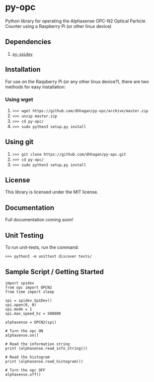# py-opc

Python library for operating the Alphasense OPC-N2 Optical Particle Counter using a Raspberry Pi (or other linux device)

## Dependencies
  
  1. [`py-spidev`](https://github.com/doceme/py-spidev)

## Installation

For use on the Raspberry Pi (or any other linux device?), there are two methods for easy installation:

### Using wget

  1. `>>> wget https://github.com/dhhagan/py-opc/archive/master.zip`
  2. `>>> unzip master.zip`
  3. `>>> cd py-opc/`
  4. `>>> sudo python3 setup.py install`

## Using git  

  1. `>>> git clone https://github.com/dhhagan/py-opc.git`
  2. `>>> cd py-opc/`
  3. `>>> sudo python3 setup.py install`
  
## License

  This library is licensed under the MIT license.

## Documentation

  Full documentation coming soon!
  
## Unit Testing

  To run unit-tests, run the command:
  
    >>> python3 -m unittest discover tests/

## Sample Script / Getting Started

    import spidev
    from opc import OPCN2
    from time import sleep
    
    spi = spidev.SpiDev()
    spi.open(0, 0)
    spi.mode = 1
    spi.max_speed_hz = 500000
    
    alphasense = OPCN2(spi)
    
    # Turn the opc ON
    alphasense.on()
    
    # Read the information string
    print (alphasense.read_info_string())
    
    # Read the histogram
    print (alphasense.read_histogram())
    
    # Turn the opc OFF
    alphasense.off()
